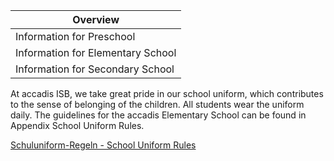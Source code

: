 | Overview |
| --- |
| Information for Preschool | no |
| Information for Elementary School | yes |
| Information for Secondary School | yes |

At accadis ISB, we take great pride in our school uniform, which contributes to the sense of belonging of the children. All students wear the uniform daily. The guidelines for the accadis Elementary School can be found in Appendix School Uniform Rules.

[Schuluniform-Regeln - School Uniform Rules](https://en.wiki.accadis-isb.net/File:Schuluniform-Regeln_-_School_Uniform_Rules.pdf "File:Schuluniform-Regeln - School Uniform Rules.pdf")